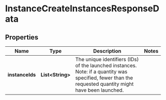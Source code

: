 

# InstanceCreateInstancesResponseData


## Properties

| Name | Type | Description | Notes |
|------------ | ------------- | ------------- | -------------|
|**instanceIds** | **List&lt;String&gt;** | The unique identifiers (IDs) of the launched instances. Note: if a quantity was specified, fewer than the requested quantity might have been launched. |  |



